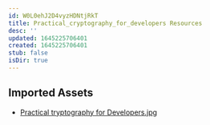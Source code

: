 ```yaml
---
id: W0L0ehJ2D4vyzHDNtjRkT
title: Practical_cryptography_for_developers Resources
desc: ''
updated: 1645225706401
created: 1645225706401
stub: false
isDir: true
---
```

## Imported Assets
- [Practical tryptography for Developers.jpg](/assets/practical-tryptography-for-developers-kcSj5TLoCIgR.jpg)
